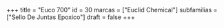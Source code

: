 +++
title = "Euco 700"
id = 30
marcas = ["Euclid Chemical"]
subfamilias = ["Sello De Juntas Epoxico"]
draft = false
+++

<!--more-->